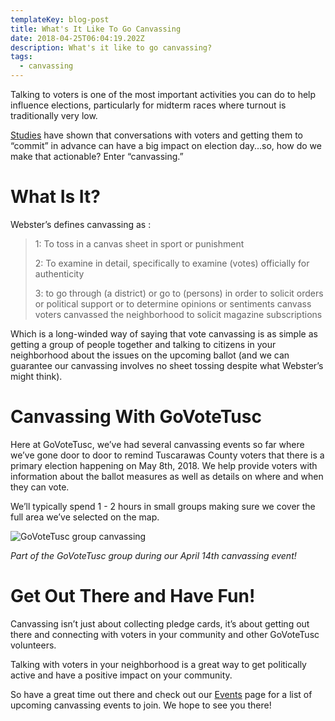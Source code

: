 ```yaml
---
templateKey: blog-post
title: What's It Like To Go Canvassing
date: 2018-04-25T06:04:19.202Z
description: What's it like to go canvassing?
tags:
  - canvassing
---
```

Talking to voters is one of the most important activities you can do to help influence elections, particularly for midterm races where turnout is traditionally very low. 

[Studies](http://science.sciencemag.org/content/352/6282/220) have shown that conversations with voters and getting them to “commit” in advance can have a big impact on election day...so, how do we make that actionable? Enter “canvassing.”

# What Is It?

Webster’s defines canvassing as :

> 1: To toss in a canvas sheet in sport or punishment
>
> 2: To examine in detail, specifically to examine (votes) officially for authenticity
>
> 3: to go through (a district) or go to (persons) in order to solicit orders or political support or to determine opinions or sentiments canvass voters canvassed the neighborhood to solicit magazine subscriptions

Which is a long-winded way of saying that vote canvassing is as simple as getting a group of people together and talking to citizens in your neighborhood about the issues on the upcoming ballot (and we can guarantee our canvassing involves no sheet tossing despite what Webster’s might think).

# Canvassing With GoVoteTusc

Here at GoVoteTusc, we’ve had several canvassing events so far where we’ve gone door to door to remind Tuscarawas County voters that there is a primary election happening on May 8th, 2018. We help provide voters with information about the ballot measures as well as details on where and when they can vote.

We’ll typically spend 1 - 2 hours in small groups making sure we cover the full area we’ve selected on the map.

![GoVoteTusc group canvassing](/img/govotetusc_canvassing.jpg)

_Part of the GoVoteTusc group during our April 14th canvassing event!_



# Get Out There and Have Fun!

Canvassing isn’t just about collecting pledge cards, it’s about getting out there and connecting with voters in your community and other GoVoteTusc volunteers.



Talking with voters in your neighborhood is a great way to get politically active and have a positive impact on your community.



So have a great time out there and check out our [Events](/events) page for a list of upcoming canvassing events to join. We hope to see you there!

